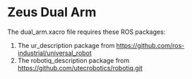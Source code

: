 # Zeus Dual Arm
The dual_arm.xacro file requires these ROS packages:
1. The ur_description package from https://github.com/ros-industrial/universal_robot
2. The robotiq_description package from https://github.com/utecrobotics/robotiq.git
